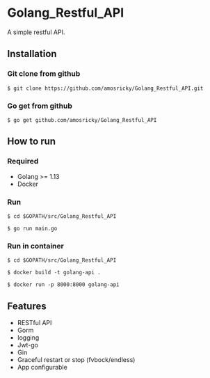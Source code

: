 # Golang_Restful_API
A simple restful API.

## Installation
### Git clone from github
```
$ git clone https://github.com/amosricky/Golang_Restful_API.git
```

### Go get from github
```
$ go get github.com/amosricky/Golang_Restful_API
```

## How to run

### Required

- Golang >= 1.13
- Docker

### Run
```
$ cd $GOPATH/src/Golang_Restful_API

$ go run main.go 
```

### Run in container
```
$ cd $GOPATH/src/Golang_Restful_API

$ docker build -t golang-api . 

$ docker run -p 8000:8000 golang-api
```

## Features

- RESTful API
- Gorm
- logging
- Jwt-go
- Gin
- Graceful restart or stop (fvbock/endless)
- App configurable